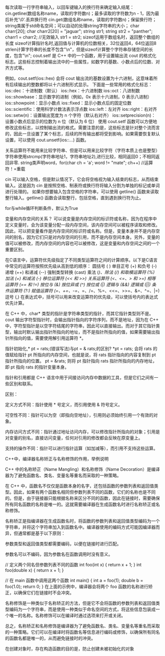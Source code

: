 每次读取一行字符串输入，以回车键输入的换行符来确定输入结尾：cin.getline(数组名称name，读取的字符数n)；最多读取的字符数为n - 1，因为最后补充'\0'.丢弃换行符
cin.get(数组名称name，读取的字符数n)；保留换行符；
string类属于std命名空间；可以自动的处理string字符串的大小；
char charr[20];
char charr2[20] = "jaguar";
string str1;
string str2 = "panther";
charr1 = charr2;                //无效输入
str1 = str2;
sizeof运用于数组名时，返回整个数组的长度
sizeof计算指针名时,返回值与计算机的位数相关，32位返回4，64位返回8
strlen计算字符串的长度不包含"\n"，但是sizeof计算整个字符串存储空间的长度，包含"\n";
cout.setf 是 C++ 中的一个函数，用于设置输出流 cout 的格式化标志。这些标志控制着输出流中的一些属性，如数字的基数、小数点后的位数、对齐方式等。

例如，cout.setf(ios::hex) 会将 cout 输出流的基数设置为十六进制，这意味着所有后续输出的整数都将以十六进制形式显示。
下面是一些常用的格式化标志：
ios::dec：十进制数（默认）
ios::hex：十六进制数
ios::oct：八进制数
ios::showbase：显示数字的进制（例如，0x 表示十六进制，0 表示八进制）
ios::showpoint：显示小数点
ios::fixed：显示小数点后的固定位数
ios::scientific：使用科学计数法表示浮点数
ios::left：左对齐
ios::right：右对齐
ios::setw(n)：设置输出宽度为 n 个字符（默认右对齐）
ios::setprecision(n)：设置小数点后显示的位数为 n 位（默认为 6 位）
使用 cout.setf 函数可以方便地修改这些标志，以控制输出流的格式。需要注意的是，这些标志是针对整个流而言的，因此一旦设置了某个标志，后续的所有输出都将受到影响。如果需要恢复默认设置，可以使用 cout.unsetf(ios::...) 函数。

关系运算符不能用来比较字符串、但是可以用来比较字符（字符本质上也是整型）
字符串使用strcmp(字符串地址1，字符串地址2),进行比较，相同返回0；不相同返回非零.
string类声明word，for(char ch = 'a'; word != "mate"; ch++)    //运算符！=重载

cin 可以输入空格，但是默认情况下，它会将空格视为输入结束的标志，从而结束输入。这是因为 cin 是按照空格、制表符或换行符将输入分割为单独的标记或单词进行处理的。
如果你想要输入包含空格的字符串，可以使用 getline() 函数来读取整行输入。getline() 函数会读取整行，包括空格，直到遇到换行符为止。

for与while循环判断条件，默认为True

变量和内存空间的关系？
可以说变量是内存空间的标识符或名称，因为在程序中定义变量时，会为该变量分配一段内存空间，该内存空间可以被程序读取和修改。因此，可以把变量看作是内存空间的标识符或名称。但是，变量本身并不是内存空间的别名，因为它们只是对内存空间的引用，而不是内存空间本身。另外，变量的值可以被修改，而内存空间的内容也可以被修改，这是变量和内存空间之间的一个重要区别。

在C语言中，运算符优先级指定了不同类型运算符之间的计算顺序。以下是C语言中常见的运算符按照优先级从高到低的顺序：
圆括号 ( )
单目正号 (+) 和负号 (-)
递增 (++) 和递减 (--)
强制类型转换 (cast)
乘法 (*)、除法 (/) 和取模运算符 (%)
加法 (+) 和减法 (-)
移位运算符 (<< 和 >>)
关系运算符 (<、<=、> 和 >=)
相等运算符 (== 和 !=)
按位与 (&)
按位异或 (^)
按位或 (|)
逻辑与 (&&)
逻辑或 (||)
条件运算符 (?:)
赋值运算符 (=、+=、-=、*=、/=、%=、<<=、>>=、&=、^=、|=)
逗号 (,)
在表达式中，括号可以用来改变运算符的优先级，可以使括号内的表达式优先计算。

在 C++ 中，char* 类型的指针是字符串类型的指针，而其它指针类型则不是。cout 输出字符型指针时，会输出指针指向的字符序列，而不是地址，因为在 C++ 中，字符型指针是以空字符结尾的字符串，因此可以直接输出。而对于其它指针类型，输出时默认输出指针所指向的地址，而不是指针所指向的值，如果需要输出指针所指向的值，需要使用解引用运算符 *。

指针初始化,* pt = rats;(错误写法)与pt = & rats;的区别?
*pt = rats; 会将 rats 的值赋给指针 pt 所指向的内存空间，也就是说，将 rats 指针指向的内容复制到 pt 指针所指向的位置。
pt = &rats; 则将 pt 指针指向 rats 指针所指向的内存地址，即 pt 指向 rats 的指针变量本身。

指针和引用都是 C++ 语言中用于间接访问内存中数据的工具，但是它们之间有一些区别和联系。

区别：

定义方式不同：指针使用 * 号定义，而引用使用 & 符号定义。

可空性不同：指针可以为空（即指向空地址），引用则必须始终引用一个有效的对象。

内存访问方式不同：指针通过地址访问内存，可以修改指针所指向的对象；引用是对变量的别名，直接访问变量，任何对引用的修改都会反映在原变量上。

支持的操作不同：指针可以进行指针运算（如加减等），而引用不支持这些运算。

C++中，编译器名称矫正与名称修饰的作用，举例说明

C++ 中的名称矫正（Name Mangling）和名称修饰（Name Decoration）是编译器为了避免函数名、类名、变量名等重名而采取的一种策略。

在 C++ 中，函数名不仅仅是函数本身的名字，还包括函数的参数列表和返回值类型。因此，如果有两个函数名相同但参数列表不同的函数，它们的名称也是不同的。但是，由于链接器只能根据名称来区分不同的函数，因此在链接时，需要确保所有同名函数的名称是唯一的。这就需要编译器在生成函数名时进行名称矫正或名称修饰。

名称矫正是指编译器在生成函数名时，将函数的参数列表和返回值类型编码为一个字符串，并将这个字符串加入到函数名中。编译器使用的编码方式可能因编译器而异，但通常都是基于以下原则：

参数类型和返回值类型都需要编码，以便在链接时进行匹配。

参数名可以不编码，因为参数名在函数调用时没有意义。

// 定义两个同名但参数列表不同的函数
int foo(int x) { return x + 1; }
int foo(double x) { return x + 1; }

// 在 main 函数中调用这两个函数
int main() {
  int a = foo(1);
  double b = foo(1.0);
  return 0;
}
在上面的示例中，编译器会将两个 foo 函数的名称进行矫正，以确保它们在链接时不会冲突。

名称修饰是一种类似于名称矫正的方法，但是它不会将函数的参数列表和返回值类型编码为一个字符串，而是使用一种类似于命名空间的方式，将这些信息包装成一个唯一的名称。名称修饰可以在编译时通过选项来打开或关闭。

总之，名称矫正和名称修饰是编译器为了避免函数名、类名、变量名等重名而采取的一种策略。它们可以在编译时将函数名等信息进行编码或修饰，以确保所有同名的函数名都是唯一的，从而避免链接时的冲突。

在创建对象时，存在构造函数的目的是，防止创建未被初始化的对象